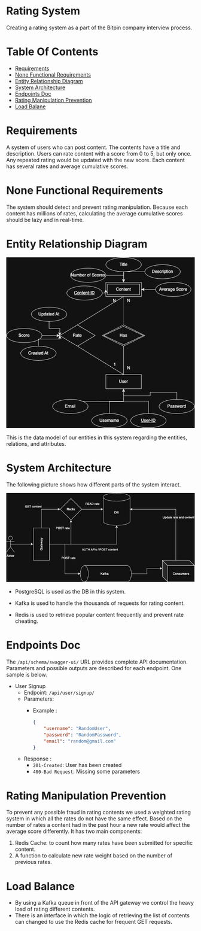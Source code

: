 # Rating System
Creating a rating system as a part of the Bitpin company interview process. 

# Table Of Contents
- [Requirements](#Requirements)
- [None Functional Requirements](#None-Functional-Requirements)
- [Entity Relationship Diagram](#Entity-Relationship-Diagram)
- [System Architecture](#System-Architecture)
- [Endpoints Doc](#Endpoints-Doc)
- [Rating Manipulation Prevention](#Rating-Manipulation-Prevention)
- [Load Balane](#Load-Balance)


# Requirements

A system of users who can post content. The contents have a title and description. Users can rate content with a score from 0 to 5, but only once. Any repeated rating would be updated with the new score. Each content has several rates and average cumulative scores.

# None Functional Requirements
The system should detect and prevent rating manipulation. Because each content has millions of rates, calculating the average cumulative scores should be lazy and in real-time.

# Entity Relationship Diagram
![ER picture](/pictures/ER-diagram.png)

This is the data model of our entities in this system regarding the entities, relations, and attributes. 

# System Architecture
The following picture shows how different parts of the system interact.

![Arch Diagram](/pictures/Arch-diagram.jpg)
- PostgreSQL is used as the DB in this system.

- Kafka is used to handle the thousands of requests for rating content.

- Redis is used to retrieve popular content frequently and prevent rate cheating. 

# Endpoints Doc
The `/api/schema/swagger-ui/` URL provides complete API documentation. Parameters and possible outputs are described for each endpoint. One sample is below. 
- User Signup
    - Endpoint: `/api/user/signup/`
    - Parameters: 
        - Example :
        
            ```json
            {
                "username": "RandomUser",
                "password": "RandomPassword",
                "email": "random@gmail.com"
            }
            ```
    - Response : 
        - `201-Created`: User has been created
        - `400-Bad Request`: Missing some parameters

# Rating Manipulation Prevention

To prevent any possible fraud in rating contents we used a weighted rating system in which all the rates do not have the same effect. Based on the number of rates a content had in the past hour a new rate would affect the average score differently. It has two main components:
1. Redis Cache: to count how many rates have been submitted for specific content.
2. A function to calculate new rate weight based on the number of previous rates.

# Load Balance
- By using a Kafka queue in front of the API gateway we control the heavy load of rating different contents.
- There is an interface in which the logic of retrieving the list of contents can changed to use the Redis cache for frequent GET requests.


    
